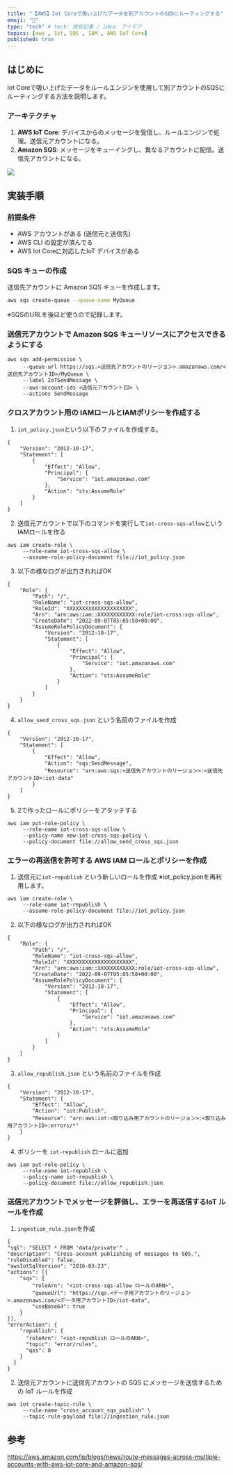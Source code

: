 ```yaml
---
title: "【AWS】Iot Coreで吸い上げたデータを別アカウントのSQSにルーティングする"
emoji: "🗽"
type: "tech" # tech: 技術記事 / idea: アイデア
topics: [aws , Iot, SQS , IAM , AWS IoT Core]
published: true
---
```


## はじめに

Iot Coreで吸い上げたデータをルールエンジンを使用して別アカウントのSQSにルーティングする方法を説明します。

### アーキテクチャ

1. **AWS IoT Core**: デバイスからのメッセージを受信し、ルールエンジンで処理。送信元アカウントになる。
2. **Amazon SQS**: メッセージをキューイングし、異なるアカウントに配信。送信先アカウントになる。

![](https://storage.googleapis.com/zenn-user-upload/3ad723012f2e-20240625.png)

## 実装手順

### 前提条件

- AWS アカウントがある (送信元と送信先)
- AWS CLI の設定が済んでる
- AWS Iot Coreに対応したIoT デバイスがある

### SQS キューの作成

送信先アカウントに Amazon SQS キューを作成します。

```bash
aws sqs create-queue --queue-name MyQueue
```
※SQSのURLを後ほど使うので記録します。

### 送信元アカウントで Amazon SQS キューリソースにアクセスできるようにする

```
aws sqs add-permission \
     --queue-url https://sqs.<送信先アカウントのリージョン>.amazonaws.com/<送信先アカウントID>/MyQueue \
     --label IoTSendMessage \
     --aws-account-ids <送信元アカウントID> \
     --actions SendMessage
```

### クロスアカウント用の IAMロールとIAMポリシーを作成する

1. `iot_policy.json`という以下のファイルを作成する。

```
{
    "Version": "2012-10-17",
    "Statement": [
        {
			"Effect": "Allow",
			"Principal": {
				"Service": "iot.amazonaws.com"
			},
			"Action": "sts:AssumeRole"
		}
	]
}
```

2. 送信元アカウントで以下のコマンドを実行して`iot-cross-sqs-allow`というIAMロールを作る

```
aws iam create-role \
     --role-name iot-cross-sqs-allow \
     --assume-role-policy-document file://iot_policy.json
```

3. 以下の様なログが出力されればOK

```
{
    "Role": {
        "Path": "/",
        "RoleName": "iot-cross-sqs-allow",
        "RoleId": "XXXXXXXXXXXXXXXXXXXXX",
        "Arn": "arn:aws:iam::XXXXXXXXXXXX:role/iot-cross-sqs-allow",
        "CreateDate": "2022-09-07T05:05:58+00:00",
        "AssumeRolePolicyDocument": {
            "Version": "2012-10-17",
            "Statement": [
				{
					"Effect": "Allow",
					"Principal": {
						"Service": "iot.amazonaws.com"
					},
					"Action": "sts:AssumeRole"
				}
			]
		}
    }
}
```

4. `allow_send_cross_sqs.json` という名前のファイルを作成

```
{
    "Version": "2012-10-17",
    "Statement": [
		{
			"Effect": "Allow",
			"Action": "sqs:SendMessage",
			"Resource": "arn:aws:sqs:<送信先アカウントのリージョン>:<送信先アカウントID>:iot-data"
		}
	]
}
```

5. 2で作ったロールにポリシーをアタッチする

```
aws iam put-role-policy \
     --role-name iot-cross-sqs-allow \
     --policy-name new-iot-cross-sqs-policy \
     --policy-document file://allow_send_cross_sqs.json
```

### エラーの再送信を許可する AWS IAM ロールとポリシーを作成

1. 送信元に`iot-republish` という新しいロールを作成
※iot_policy.jsonを再利用します。

```
aws iam create-role \
     --role-name iot-republish \
     --assume-role-policy-document file://iot_policy.json
```

2. 以下の様なログが出力されればOK

```
{
    "Role": {
        "Path": "/",
        "RoleName": "iot-cross-sqs-allow",
        "RoleId": "XXXXXXXXXXXXXXXXXXXXX",
        "Arn": "arn:aws:iam::XXXXXXXXXXXX:role/iot-cross-sqs-allow",
        "CreateDate": "2022-09-07T05:05:58+00:00",
        "AssumeRolePolicyDocument": {
            "Version": "2012-10-17",
            "Statement": [
				{
					"Effect": "Allow",
					"Principal": {
						"Service": "iot.amazonaws.com"
					},
					"Action": "sts:AssumeRole"
				}
			]
		}
    }
}
```

3. `allow_republish.json` という名前のファイルを作成

```
{
    "Version": "2012-10-17",
    "Statement": {
        "Effect": "Allow",
        "Action": "iot:Publish",
        "Resource": "arn:aws:iot:<取り込み用アカウントのリージョン>:<取り込み用アカウントID>:errors/*"
    }
}
```

4. ポリシーを `iot-republish` ロールに追加

```
aws iam put-role-policy \
     --role-name iot-republish \
     --policy-name iot-republish \
     --policy-document file://allow_republish.json
```

### 送信元アカウントでメッセージを評価し、エラーを再送信するIoT ルールを作成

1. `ingestion_rule.json`を作成

```
{
"sql": "SELECT * FROM 'data/private'" ,
"description": "Cross-account publishing of messages to SQS.",
"ruleDisabled": false,
"awsIotSqlVersion": "2016-03-23",
"actions": [{
	"sqs": {
		"roleArn": "<iot-cross-sqs-allow ロールのARN>",
		"queueUrl": "https://sqs.<データ用アカウントのリージョン>.amazonaws.com/<データ用アカウントID>/iot-data",
		"useBase64": true
	}
}],
"errorAction": {
    "republish": {
      "roleArn": "<iot-republish ロールのARN>",
      "topic": "error/rules",
      "qos": 0
    }
  }
}
```

2. 送信元アカウントに送信先アカウントの SQS にメッセージを送信するための IoT ルールを作成

```
aws iot create-topic-rule \
     --rule-name "cross_account_sqs_publish" \
     --topic-rule-payload file://ingestion_rule.json
```

## 参考
https://aws.amazon.com/jp/blogs/news/route-messages-across-multiple-accounts-with-aws-iot-core-and-amazon-sqs/